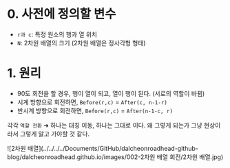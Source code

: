 # 0. 사전에 정의할 변수

- `r과 c`: 특정 원소의 행과 열 위치
- `N`: 2차원 배열의 크기 (2차원 배열은 정사각형 형태)

# 1. 원리

- 90도 회전을 할 경우, 행이 열이 되고, 열이 행이 된다. (서로의 역할이 바뀜) 
- 시계 방향으로 회전하면, `Before(r,c)` = `After(c, n-1-r)`
- 반시계 방향으로 회전하면, `Before(r,c)` = `After(n-1-c, r)`

각각 `역할 전환` ➜ 하나는 대칭 이동, 하나는 그대로 이다. 왜 그렇게 되는가 그냥 현상이라서 그렇게 알고 가야할 것 같다.

![2차원 배열](../../../../Documents/GitHub/dalcheonroadhead-github-blog/dalcheonroadhead.github.io/images/002-2차원 배열 회전/2차원 배열.jpg)